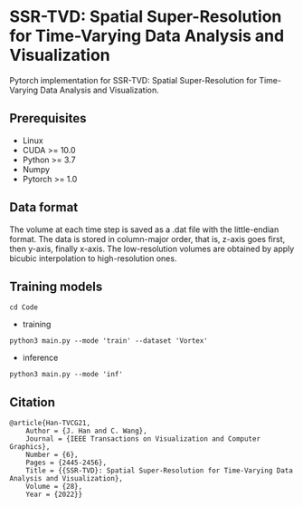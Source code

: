 # SSR-TVD: Spatial Super-Resolution for Time-Varying Data Analysis and Visualization
Pytorch implementation for SSR-TVD: Spatial Super-Resolution for Time-Varying Data Analysis and Visualization.

## Prerequisites
- Linux
- CUDA >= 10.0
- Python >= 3.7
- Numpy
- Pytorch >= 1.0

## Data format

The volume at each time step is saved as a .dat file with the little-endian format. The data is stored in column-major order, that is, z-axis goes first, then y-axis, finally x-axis. The low-resolution volumes are obtained by apply bicubic interpolation to high-resolution ones.

## Training models
```
cd Code 
```

- training
```
python3 main.py --mode 'train' --dataset 'Vortex'
```

- inference
```
python3 main.py --mode 'inf'
```

## Citation 
```
@article{Han-TVCG21,
	Author = {J. Han and C. Wang},
	Journal = {IEEE Transactions on Visualization and Computer Graphics},
	Number = {6},
	Pages = {2445-2456},
	Title = {{SSR-TVD}: Spatial Super-Resolution for Time-Varying Data Analysis and Visualization},
	Volume = {28},
	Year = {2022}}

```
